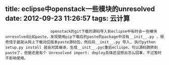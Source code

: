 title: eclipse中openstack一些模块的unresolved
date: 2012-09-23 11:26:57
tags: 云计算
---


						openstack的git下载的源码导入到eclipse中有时会一些模块unresolved比如paste，发现使用pip下载后的paste的package中没有__init__.py ，很奇怪于是就从网上下载对应版本paste源码包，然后将__init__.py 导入, 执行python setup.py install 就会对其编译，生成__init__.pyc重启eclispe，可以源码跳转到paste了，但是还是有个 Unresolved import: deploy具体还没想出怎么回事，不过暂时不影响使用。                                   